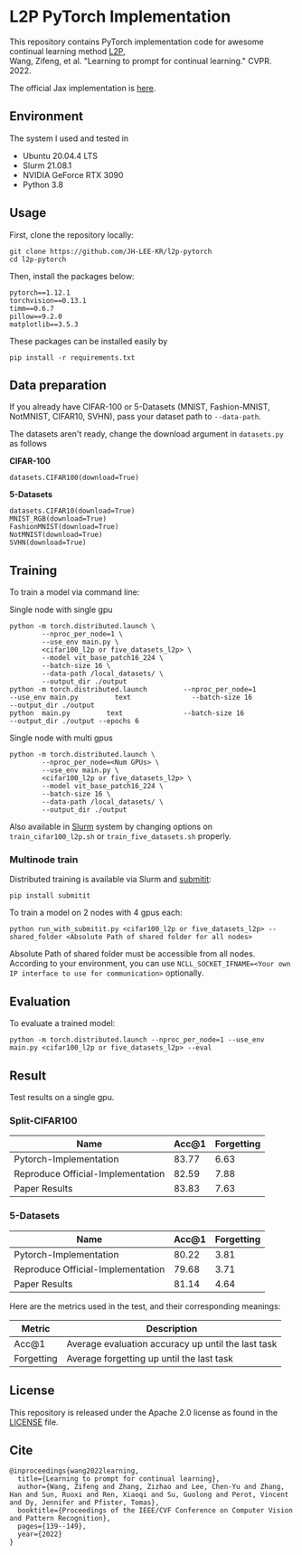 # L2P PyTorch Implementation

This repository contains PyTorch implementation code for awesome continual learning method <a href="https://openaccess.thecvf.com/content/CVPR2022/papers/Wang_Learning_To_Prompt_for_Continual_Learning_CVPR_2022_paper.pdf">L2P</a>, <br>
Wang, Zifeng, et al. "Learning to prompt for continual learning." CVPR. 2022.

The official Jax implementation is <a href="https://github.com/google-research/l2p">here</a>.

## Environment
The system I used and tested in
- Ubuntu 20.04.4 LTS
- Slurm 21.08.1
- NVIDIA GeForce RTX 3090
- Python 3.8

## Usage
First, clone the repository locally:
```
git clone https://github.com/JH-LEE-KR/l2p-pytorch
cd l2p-pytorch
```
Then, install the packages below:
```
pytorch==1.12.1
torchvision==0.13.1
timm==0.6.7
pillow==9.2.0
matplotlib==3.5.3
```
These packages can be installed easily by 
```
pip install -r requirements.txt
```

## Data preparation
If you already have CIFAR-100 or 5-Datasets (MNIST, Fashion-MNIST, NotMNIST, CIFAR10, SVHN), pass your dataset path to  `--data-path`.


The datasets aren't ready, change the download argument in `datasets.py` as follows

**CIFAR-100**
```
datasets.CIFAR100(download=True)
```

**5-Datasets**
```
datasets.CIFAR10(download=True)
MNIST_RGB(download=True)
FashionMNIST(download=True)
NotMNIST(download=True)
SVHN(download=True)
```

## Training
To train a model via command line:

Single node with single gpu
```
python -m torch.distributed.launch \
        --nproc_per_node=1 \
        --use_env main.py \
        <cifar100_l2p or five_datasets_l2p> \
        --model vit_base_patch16_224 \
        --batch-size 16 \
        --data-path /local_datasets/ \
        --output_dir ./output 
python -m torch.distributed.launch         --nproc_per_node=1         --use_env main.py         text               --batch-size 16                --output_dir ./output
python  main.py         text               --batch-size 16                --output_dir ./output --epochs 6
```

Single node with multi gpus
```
python -m torch.distributed.launch \
        --nproc_per_node=<Num GPUs> \
        --use_env main.py \
        <cifar100_l2p or five_datasets_l2p> \
        --model vit_base_patch16_224 \
        --batch-size 16 \
        --data-path /local_datasets/ \
        --output_dir ./output 
```

Also available in <a href="https://slurm.schedmd.com/documentation.html">Slurm</a> system by changing options on `train_cifar100_l2p.sh` or `train_five_datasets.sh` properly.

### Multinode train

Distributed training is available via Slurm and [submitit](https://github.com/facebookincubator/submitit):

```
pip install submitit
```

To train a model on 2 nodes with 4 gpus each:

```
python run_with_submitit.py <cifar100_l2p or five_datasets_l2p> --shared_folder <Absolute Path of shared folder for all nodes>
```

Absolute Path of shared folder must be accessible from all nodes.<br>
According to your environment, you can use `NCLL_SOCKET_IFNAME=<Your own IP interface to use for communication>` optionally.

## Evaluation
To evaluate a trained model:
```
python -m torch.distributed.launch --nproc_per_node=1 --use_env main.py <cifar100_l2p or five_datasets_l2p> --eval
```

## Result
Test results on a single gpu.
### Split-CIFAR100
| Name | Acc@1 | Forgetting |
| --- | --- | --- |
| Pytorch-Implementation | 83.77 | 6.63 |
| Reproduce Official-Implementation | 82.59 | 7.88 |
| Paper Results | 83.83 | 7.63 |

### 5-Datasets
| Name | Acc@1 | Forgetting |
| --- | --- | --- |
| Pytorch-Implementation | 80.22 | 3.81 |
| Reproduce Official-Implementation | 79.68 | 3.71 |
| Paper Results | 81.14 | 4.64 |

Here are the metrics used in the test, and their corresponding meanings:

| Metric | Description |
| ----------- | ----------- |
| Acc@1  | Average evaluation accuracy up until the last task |
| Forgetting | Average forgetting up until the last task |


## License
This repository is released under the Apache 2.0 license as found in the [LICENSE](LICENSE) file.

## Cite
```
@inproceedings{wang2022learning,
  title={Learning to prompt for continual learning},
  author={Wang, Zifeng and Zhang, Zizhao and Lee, Chen-Yu and Zhang, Han and Sun, Ruoxi and Ren, Xiaoqi and Su, Guolong and Perot, Vincent and Dy, Jennifer and Pfister, Tomas},
  booktitle={Proceedings of the IEEE/CVF Conference on Computer Vision and Pattern Recognition},
  pages={139--149},
  year={2022}
}
```

